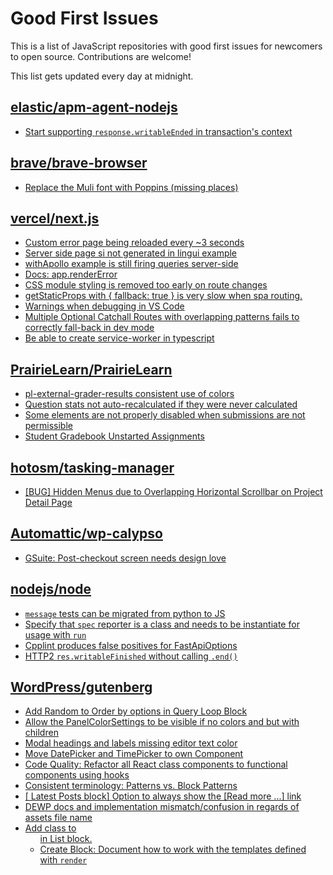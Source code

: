 # Good First Issues

This is a list of JavaScript repositories with good first issues for newcomers to open source. Contributions are welcome!

This list gets updated every day at midnight.

## [elastic/apm-agent-nodejs](https://github.com/elastic/apm-agent-nodejs)

- [Start supporting `response.writableEnded` in transaction's context](https://github.com/elastic/apm-agent-nodejs/issues/3428)

## [brave/brave-browser](https://github.com/brave/brave-browser)

- [Replace the Muli font with Poppins (missing places)](https://github.com/brave/brave-browser/issues/27081)

## [vercel/next.js](https://github.com/vercel/next.js)

- [Custom error page being reloaded every ~3 seconds](https://github.com/vercel/next.js/issues/10024)
- [Server side page si not generated in lingui example](https://github.com/vercel/next.js/issues/36717)
- [withApollo example is still firing queries server-side](https://github.com/vercel/next.js/issues/18313)
- [Docs: app.renderError ](https://github.com/vercel/next.js/issues/32562)
- [CSS module styling is removed too early on route changes](https://github.com/vercel/next.js/issues/17464)
- [getStaticProps with { fallback: true } is very slow when spa routing.](https://github.com/vercel/next.js/issues/13751)
- [Warnings when debugging in VS Code](https://github.com/vercel/next.js/issues/24349)
- [Multiple Optional Catchall Routes with overlapping patterns fails to correctly fall-back in dev mode](https://github.com/vercel/next.js/issues/17367)
- [Be able to create service-worker in typescript](https://github.com/vercel/next.js/issues/33863)

## [PrairieLearn/PrairieLearn](https://github.com/PrairieLearn/PrairieLearn)

- [pl-external-grader-results consistent use of colors](https://github.com/PrairieLearn/PrairieLearn/issues/7536)
- [Question stats not auto-recalculated if they were never calculated](https://github.com/PrairieLearn/PrairieLearn/issues/2238)
- [Some elements are not properly disabled when submissions are not permissible](https://github.com/PrairieLearn/PrairieLearn/issues/5540)
- [Student Gradebook Unstarted Assignments](https://github.com/PrairieLearn/PrairieLearn/issues/2166)

## [hotosm/tasking-manager](https://github.com/hotosm/tasking-manager)

- [[BUG] Hidden Menus due to Overlapping Horizontal Scrollbar on Project Detail Page](https://github.com/hotosm/tasking-manager/issues/5893)

## [Automattic/wp-calypso](https://github.com/Automattic/wp-calypso)

- [GSuite: Post-checkout screen needs design love](https://github.com/Automattic/wp-calypso/issues/45123)

## [nodejs/node](https://github.com/nodejs/node)

- [`message` tests can be migrated from python to JS](https://github.com/nodejs/node/issues/47707)
- [Specify that `spec` reporter is a class and needs to be instantiate for usage with `run`](https://github.com/nodejs/node/issues/48112)
- [Cpplint produces false positives for FastApiOptions](https://github.com/nodejs/node/issues/45761)
- [HTTP2 `res.writableFinished` without calling `.end()`](https://github.com/nodejs/node/issues/38916)

## [WordPress/gutenberg](https://github.com/WordPress/gutenberg)

- [Add Random to Order by options in Query Loop Block](https://github.com/WordPress/gutenberg/issues/40481)
- [Allow the PanelColorSettings to be visible if no colors and but with children](https://github.com/WordPress/gutenberg/issues/12583)
- [Modal headings and labels missing editor text color](https://github.com/WordPress/gutenberg/issues/50448)
- [Move DatePicker and TimePicker to own Component](https://github.com/WordPress/gutenberg/issues/18072)
- [Code Quality: Refactor all React class components to functional components using hooks](https://github.com/WordPress/gutenberg/issues/22890)
- [Consistent terminology: Patterns vs. Block Patterns](https://github.com/WordPress/gutenberg/issues/49617)
- [[ Latest Posts block] Option to always show the [Read more ...] link](https://github.com/WordPress/gutenberg/issues/22269)
- [DEWP docs and implementation mismatch/confusion in regards of assets file name](https://github.com/WordPress/gutenberg/issues/49872)
- [Add class to <ul> in List block.](https://github.com/WordPress/gutenberg/issues/12420)
- [Create Block: Document how to work with the templates defined with `render`](https://github.com/WordPress/gutenberg/issues/47826)

